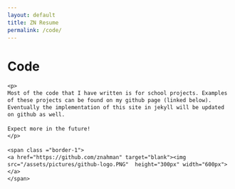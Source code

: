 ```yaml
---
layout: default
title: ZN Resume
permalink: /code/
---
```

<div class="container">
    <h1>Code</h1>
    
    <p>
    Most of the code that I have written is for school projects. Examples of these projects can be found on my github page (linked below). Eventually the implementation of this site in jekyll will be updated on github as well. 

    Expect more in the future!
    </p>

    <span class ="border-1">
    <a href="https://github.com/znahman" target="blank"><img src="/assets/pictures/github-logo.PNG"  height="300px" width="600px"></a>
    </span>
</div>
